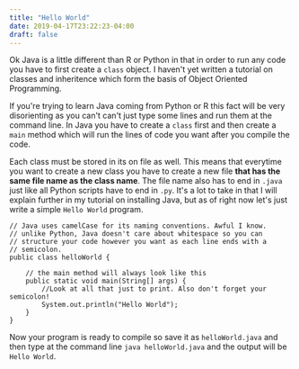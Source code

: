 ```yaml
---
title: "Hello World"
date: 2019-04-17T23:22:23-04:00
draft: false
---
```


Ok Java is a little different than R or Python in that in order to run any code you
have to first create a `class` object. I haven't yet written a tutorial on classes
and inheritence which form the basis of Object Oriented Programming.

If you're trying to learn Java coming from Python or R this fact will be very disorienting
as you can't can't just type some lines and run them at the command line. In Java you have
to create a `class` first and then create a `main` method which will run the lines of code
you want after you compile the code.

Each class must be stored in its on file as well. This means that everytime you want to
create a new class you have to create a new file **that has the same file name as the
class name**. The file name also has to end in `.java` just like all Python scripts
have to end in `.py`. It's a lot to take in that I will explain further in my tutorial on
installing Java, but as of right now let's just write a simple `Hello World` program.

    // Java uses camelCase for its naming conventions. Awful I know.
    // unlike Python, Java doesn't care about whitespace so you can
    // structure your code however you want as each line ends with a
    // semicolon.
    public class helloWorld {

        // the main method will always look like this
        public static void main(String[] args) {
            //Look at all that just to print. Also don't forget your semicolon!
            System.out.println("Hello World");
        }
    }

Now your program is ready to compile so save it as `helloWorld.java` and then type
at the command line `java helloWorld.java` and the output will be `Hello World`.
